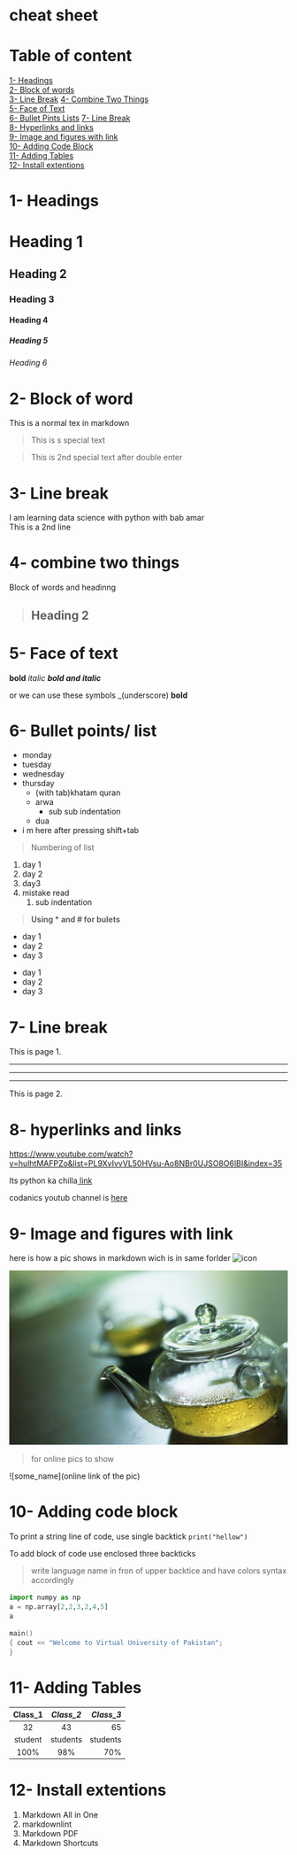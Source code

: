 # cheat sheet

# Table of content

[1- Headings](#1--headings)\
[2- Block of words](#2--block-of-word)\
[3- Line Break](#3--line-break)
[4- Combine Two Things](#4--combine-two-things)\
[5- Face of Text](#5--face-of-text)\
[6- Bullet Pints Lists](#6--bullet-points-list)
[7- Line Break](#7--line-break)\
[8- Hyperlinks and links](#8--hyperlinks-and-links)\
[9- Image and figures with link](#9--image-and-figures-with-link)\
[10- Adding Code Block](#10--adding-code-block)\
[11- Adding Tables](#11--adding-tables)\
[12- Install extentions](#12-install-extentions)


# 1- Headings
# Heading 1
## Heading 2
### Heading 3
#### Heading 4
##### Heading 5
###### Heading 6
 
 # 2- Block of word

 This is a normal tex in markdown
 >This is s special text

 >This is 2nd special text after double enter

# 3- Line break
I am learning data science with python with bab amar\
This is a 2nd line
 # 4- combine two things

 Block of words and headinng
 >## Heading 2

# 5- Face of text
**bold**
*italic*
***bold and italic***

or we can use these symbols
_(underscore)
__bold__

# 6- Bullet points/ list
- monday
- tuesday
- wednesday
- thursday
    - (with tab)khatam quran
    - arwa
        - sub sub indentation
    - dua
- i m here after pressing shift+tab
> Numbering of list
1. day 1
2. day 2
3. day3
1. mistake read
   1. sub indentation

>**Using * and # for bulets**
* day 1
* day 2
* day 3

+ day 1
+ day 2
+ day 3

# 7- Line break
This is page 1.
***
___
---

This is page 2.

# 8- hyperlinks and links

<https://www.youtube.com/watch?v=hulhtMAFPZo&list=PL9XvIvvVL50HVsu-Ao8NBr0UJSO8O6lBI&index=35>

Its python ka chilla[ link](https://www.youtube.com/watch?v=hulhtMAFPZo&list=PL9XvIvvVL50HVsu-Ao8NBr0UJSO8O6lBI&index=35)

[codanics]: https://www.youtube.com/watch?v=hulhtMAFPZo&list=PL9XvIvvVL50HVsu-Ao8NBr0UJSO8O6lBI&index=35

codanics youtub channel is [here][codanics]

# 9- Image and figures with link

here is how a pic shows in markdown wich is in same forlder
![icon](chali.ico)

![pic](green.jpg)

> for online pics to show

![some_name](online link of the pic)

# 10- Adding code block

To print a string line of code, use single backtick `print("hellow")`

To add block of code use enclosed three backticks
> write language name in fron of upper backtice and have colors syntax accordingly
```python
import numpy as np
a = np.array[2,2,3,2,4,5]
a
```

```c++
main() 
{ cout << "Welcome to Virtual University of Pakistan";
}
```
# 11- Adding Tables


| **Class_1** | *Class_2* | ***Class_3*** |
| :-------: | :-------: | --------:|
| 32 | 43 |  65 | 
|student| students| students|
|100%|98%|70%|


# 12- Install extentions

1. Markdown All in One 
2. markdownlint
3. Markdown PDF
4. Markdown Shortcuts